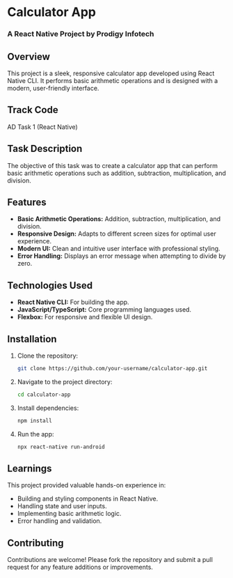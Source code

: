 # Calculator App

### A React Native Project by Prodigy Infotech

## Overview

This project is a sleek, responsive calculator app developed using React Native CLI. It performs basic arithmetic operations and is designed with a modern, user-friendly interface.

## Track Code

AD Task 1 (React Native)

## Task Description

The objective of this task was to create a calculator app that can perform basic arithmetic operations such as addition, subtraction, multiplication, and division.

## Features

- **Basic Arithmetic Operations:** Addition, subtraction, multiplication, and division.
- **Responsive Design:** Adapts to different screen sizes for optimal user experience.
- **Modern UI:** Clean and intuitive user interface with professional styling.
- **Error Handling:** Displays an error message when attempting to divide by zero.

## Technologies Used

- **React Native CLI:** For building the app.
- **JavaScript/TypeScript:** Core programming languages used.
- **Flexbox:** For responsive and flexible UI design.

## Installation

1. Clone the repository:
   ```bash
   git clone https://github.com/your-username/calculator-app.git
   ```

2. Navigate to the project directory:
   ```bash
   cd calculator-app
   ```
3. Install dependencies:
   ```bash
   npm install
   ```
4. Run the app:
   ```bash
   npx react-native run-android
   ```

## Learnings
This project provided valuable hands-on experience in:

- Building and styling components in React Native.
- Handling state and user inputs.
- Implementing basic arithmetic logic.
- Error handling and validation.

## Contributing
Contributions are welcome! Please fork the repository and submit a pull request for any feature additions or improvements.
